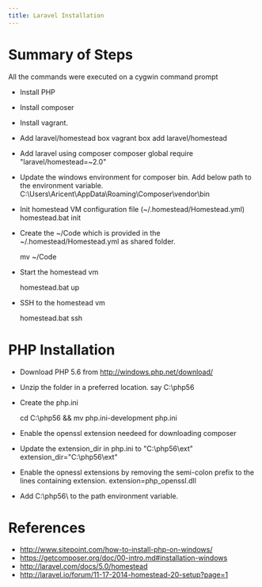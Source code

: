 ```yaml
---
title: Laravel Installation
---
```



# Summary of Steps

All the commands were executed on a cygwin command prompt

- Install PHP
- Install composer
- Install vagrant.
- Add laravel/homestead box
    vagrant box add laravel/homestead
- Add laravel using composer
    composer global require "laravel/homestead=~2.0"
- Update the windows environment for composer bin. Add below path to the environment variable.
    C:\Users\Aricent\AppData\Roaming\Composer\vendor\bin
- Init homestead VM configuration file (~/.homestead/Homestead.yml)
    homestead.bat init
- Create the ~/Code which is provided in the ~/.homestead/Homestead.yml as shared folder.

    mv ~/Code
    
- Start the homestead vm

    homestead.bat up
    
- SSH to the homestead vm

    homestead.bat ssh

# PHP Installation

- Download PHP 5.6 from <http://windows.php.net/download/>
- Unzip the folder in a preferred location. say C:\php56
- Create the php.ini

   cd C:\php56 && mv php.ini-development php.ini
- Enable the openssl extension needeed for downloading composer
- Update the extension_dir in php.ini to "C:\php56\ext"
   extension_dir="C:\php56\ext"
- Enable the opnessl extensions by removing the semi-colon prefix to the lines
  containing extension. 
  extension=php_openssl.dll
- Add C:\php56\ to the path environment variable.

# References

- <http://www.sitepoint.com/how-to-install-php-on-windows/>
- <https://getcomposer.org/doc/00-intro.md#installation-windows>
- <http://laravel.com/docs/5.0/homestead>
- <http://laravel.io/forum/11-17-2014-homestead-20-setup?page=1>
